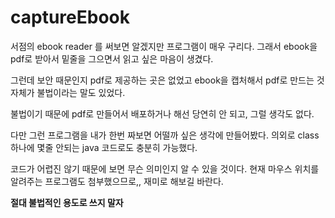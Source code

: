 # captureEbook

서점의 ebook reader 를 써보면 알겠지만 프로그램이 매우 구리다.
그래서 ebook을 pdf로 받아서 밑줄을 그으면서 읽고 싶은 마음이 생겼다.

그런데 보안 때문인지 pdf로 제공하는 곳은 없었고
ebook을 캡처해서 pdf로 만드는 것 자체가 불법이라는 말도 있었다.

불법이기 때문에 pdf로 만들어서 배포하거나 해선 당연히 안 되고,
그럴 생각도 없다.

다만 그런 프로그램을 내가 한번 짜보면 어떨까 싶은 생각에 만들어봤다.
의외로 class 하나에 몇줄 안되는 java 코드로도 충분히 가능했다.

코드가 어렵진 않기 때문에 보면 무슨 의미인지 알 수 있을 것이다.
현재 마우스 위치를 알려주는 프로그램도 첨부했으므로,,
재미로 해보길 바란다.

**절대 불법적인 용도로 쓰지 말자**
